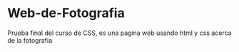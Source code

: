 # Web-de-Fotografia
Prueba final del curso de CSS, es una pagina web usando html y css acerca de la fotografia
